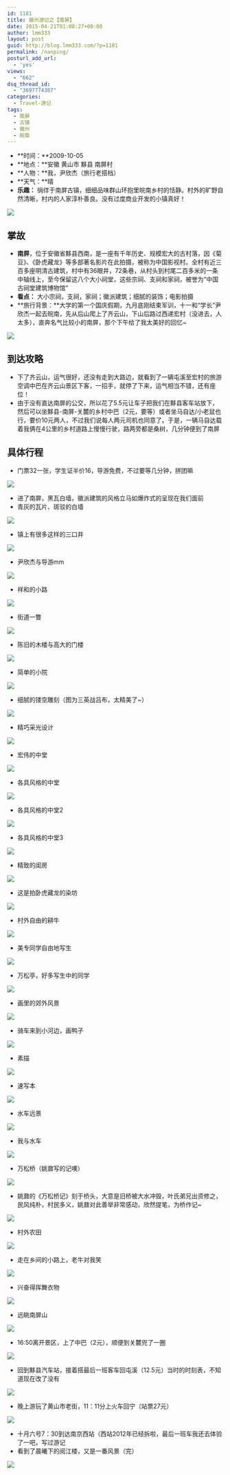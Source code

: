 ```yaml
---
id: 1181
title: 徽州游记之【南屏】
date: 2015-04-21T01:08:27+00:00
author: lmm333
layout: post
guid: http://blog.lmm333.com/?p=1181
permalink: /nanping/
posturl_add_url:
  - 'yes'
views:
  - "662"
dsq_thread_id:
  - "3697774387"
categories:
  - Travel-游记
tags:
  - 南屏
  - 古镇
  - 徽州
  - 皖南
---
```

- **时间：**2009-10-05
- **地点：**安徽 黄山市 黟县 南屏村
- **人物：**我，尹欣杰（旅行老搭档）
- **天气：**晴
- **乐趣：** 徜徉于南屏古镇，细细品味群山环抱里皖南乡村的恬静。村外的旷野自然清晰，村内的人家淳朴善良。没有过度商业开发的小镇真好！

![](http://7xinjz.com1.z0.glb.clouddn.com/travel/091005nanping/01.jpg?imageView2/2/w/600)


## 掌故
- **南屏**，位于安徽省黟县西南，是一座有千年历史、规模宏大的古村落，因《菊豆》、《卧虎藏龙》等多部著名影片在此拍摄，被称为中国影视村。全村有近三百多座明清古建筑，村中有36眼井，72条巷，从村头到村尾二百多米的一条中轴线上，至今保留这八个大小祠堂，这些宗祠、支祠和家祠，被誉为“中国古祠堂建筑博物馆”
- **看点：** 大小宗祠，支祠，家祠；徽派建筑；细腻的装饰；电影拍摄
- **旅行背景：**大学的第一个国庆假期，九月底刚结束军训，十一和“学长”尹欣杰一起去皖南，先从后山爬上了齐云山，下山后路过西递宏村（没进去，人太多），直奔名气比较小的南屏，那个下午给了我太美好的回忆~

![](http://7xinjz.com1.z0.glb.clouddn.com/travel/091005nanping/22.jpg?imageView2/2/w/600)


## 到达攻略
- 下了齐云山，运气很好，还没有走到大路边，就看到了一辆屯溪至宏村的旅游空调中巴在齐云山景区下客，一招手，就停了下来，运气相当不错，还有座位！
- 由于没有直达南屏的公交，所以花了5.5元让车子把我们在黟县客车站放下，然后可以坐黟县-南屏-关麓的乡村中巴（2元，要等）或者坐马自达/小老鼠也行，要价10元两人，不过我们说每人两元司机也同意了。于是，一辆马自达载着我俩在4公里的乡村道路上慢慢行驶，路两旁都是桑树，几分钟便到了南屏


## 具体行程
- 门票32一张，学生证半价16，导游免费，不过要等几分钟，拼团嘛

![](http://7xinjz.com1.z0.glb.clouddn.com/travel/091005nanping/02.jpg?imageView2/2/w/600)


- 进了南屏，黑瓦白墙，徽派建筑的风格立马如爆炸式的呈现在我们面前
- 青灰的瓦片、斑驳的白墙

![](http://7xinjz.com1.z0.glb.clouddn.com/travel/091005nanping/03.jpg?imageView2/2/w/600)


- 镇上有很多这样的三口井

![](http://7xinjz.com1.z0.glb.clouddn.com/travel/091005nanping/04.jpg?imageView2/2/w/600)


- 尹欣杰与导游mm

![](http://7xinjz.com1.z0.glb.clouddn.com/travel/091005nanping/05.jpg?imageView2/2/w/600)


- 祥和的小路

![](http://7xinjz.com1.z0.glb.clouddn.com/travel/091005nanping/06.jpg?imageView2/2/w/600)


- 街道一瞥

![](http://7xinjz.com1.z0.glb.clouddn.com/travel/091005nanping/07.jpg?imageView2/2/w/600)


- 陈旧的木楼与高大的门楼

![](http://7xinjz.com1.z0.glb.clouddn.com/travel/091005nanping/08.jpg?imageView2/2/w/600)


- 简单的小院

![](http://7xinjz.com1.z0.glb.clouddn.com/travel/091005nanping/09.jpg?imageView2/2/w/600)


- 细腻的镂空雕刻（图为三英战吕布，太精美了~）

![](http://7xinjz.com1.z0.glb.clouddn.com/travel/091005nanping/10.jpg?imageView2/2/w/600)


- 精巧采光设计

![](http://7xinjz.com1.z0.glb.clouddn.com/travel/091005nanping/11.jpg?imageView2/2/w/600)


- 宏伟的中堂

![](http://7xinjz.com1.z0.glb.clouddn.com/travel/091005nanping/12.jpg?imageView2/2/w/600)


- 各具风格的中堂

![](http://7xinjz.com1.z0.glb.clouddn.com/travel/091005nanping/13.jpg?imageView2/2/w/600)


- 各具风格的中堂2

![](http://7xinjz.com1.z0.glb.clouddn.com/travel/091005nanping/14.jpg?imageView2/2/w/600)


- 各具风格的中堂3

![](http://7xinjz.com1.z0.glb.clouddn.com/travel/091005nanping/15.jpg?imageView2/2/w/600)


- 精致的闺房

![](http://7xinjz.com1.z0.glb.clouddn.com/travel/091005nanping/16.jpg?imageView2/2/w/600)


- 这是拍卧虎藏龙的染坊

![](http://7xinjz.com1.z0.glb.clouddn.com/travel/091005nanping/17.jpg?imageView2/2/w/600)


- 村外自由的耕牛

![](http://7xinjz.com1.z0.glb.clouddn.com/travel/091005nanping/18.jpg?imageView2/2/w/600)


- 美专同学自由地写生

![](http://7xinjz.com1.z0.glb.clouddn.com/travel/091005nanping/20.jpg?imageView2/2/w/600)


- 万松亭，好多写生中的同学

![](http://7xinjz.com1.z0.glb.clouddn.com/travel/091005nanping/37.jpg?imageView2/2/w/600)


- 画里的郊外风景

![](http://7xinjz.com1.z0.glb.clouddn.com/travel/091005nanping/31.jpg?imageView2/2/w/600)


- 骑车来到小河边，画鸭子

![](http://7xinjz.com1.z0.glb.clouddn.com/travel/091005nanping/38.jpg?imageView2/2/w/600)


- 素描

![](http://7xinjz.com1.z0.glb.clouddn.com/travel/091005nanping/35.jpg?imageView2/2/w/600)


- 速写本

![](http://7xinjz.com1.z0.glb.clouddn.com/travel/091005nanping/36.jpg?imageView2/2/w/600)


- 水车远景

![](http://7xinjz.com1.z0.glb.clouddn.com/travel/091005nanping/33.jpg?imageView2/2/w/600)


- 我与水车

![](http://7xinjz.com1.z0.glb.clouddn.com/travel/091005nanping/23.jpg?imageView2/2/w/600)


- 万松桥（姚鼐写的记噢）

![](http://7xinjz.com1.z0.glb.clouddn.com/travel/091005nanping/34.jpg?imageView2/2/w/600)


- 姚鼐的《万松桥记》刻于桥头，大意是旧桥被大水冲毁，叶氏弟兄出资修之，民风纯朴，村民多义，姚鼐对此善举非常感动，欣然提笔，为桥作记~

![](http://7xinjz.com1.z0.glb.clouddn.com/travel/091005nanping/25.jpg?imageView2/2/w/600)


- 村外农田

![](http://7xinjz.com1.z0.glb.clouddn.com/travel/091005nanping/26.jpg?imageView2/2/w/600)


- 走在乡间的小路上，老牛对我笑

![](http://7xinjz.com1.z0.glb.clouddn.com/travel/091005nanping/32.jpg?imageView2/2/w/600)


- 兴奋得挥舞衣物

![](http://7xinjz.com1.z0.glb.clouddn.com/travel/091005nanping/27.jpg?imageView2/2/w/600)


- 远眺南屏山

![](http://7xinjz.com1.z0.glb.clouddn.com/travel/091005nanping/28.jpg?imageView2/2/w/600)


- 16:50离开景区，上了中巴（2元），顺便到关麓兜了一圈

![](http://7xinjz.com1.z0.glb.clouddn.com/travel/091005nanping/29.jpg?imageView2/2/w/600)


- 回到黟县汽车站，接着搭最后一班客车回屯溪（12.5元）当时的时刻表，不知道现在改了没有

![](http://7xinjz.com1.z0.glb.clouddn.com/travel/091005nanping/30.jpg?imageView2/2/w/600)


- 晚上游玩了黄山市老街，11：11分上火车回宁（站票27元）

![](http://7xinjz.com1.z0.glb.clouddn.com/travel/091005nanping/39.jpg?imageView2/2/w/600)


- 十月六号7：30到达南京西站（西站2012年已经拆啦，最后一班车我还去体验了一吧，写过游记
- 看到了晨曦下的阅江楼，又是一番风景（完）

![](http://7xinjz.com1.z0.glb.clouddn.com/travel/091005nanping/40.jpg?imageView2/2/w/600)